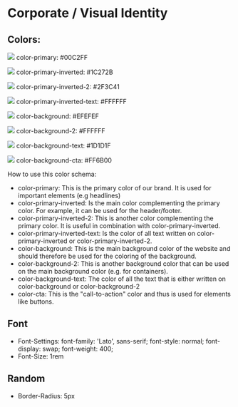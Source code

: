 # Corporate / Visual Identity

## Colors:

![](https://via.placeholder.com/15/00C2FF/000000?text=+) color-primary: #00C2FF

![](https://via.placeholder.com/15/1C272B/000000?text=+) color-primary-inverted: #1C272B

![](https://via.placeholder.com/15/2F3C41/000000?text=+) color-primary-inverted-2: #2F3C41

![](https://via.placeholder.com/15/FFFFFF/000000?text=+) color-primary-inverted-text: #FFFFFF

![](https://via.placeholder.com/15/EFEFEF/000000?text=+) color-background: #EFEFEF

![](https://via.placeholder.com/15/FFFFFF/000000?text=+) color-background-2: #FFFFFF

![](https://via.placeholder.com/15/1D1D1F/000000?text=+) color-background-text: #1D1D1F

![](https://via.placeholder.com/15/FF6B00/000000?text=+) color-background-cta: #FF6B00

How to use this color schema:

- color-primary: This is the primary color of our brand. It is used for important elements (e.g headlines)
- color-primary-inverted: Is the main color complementing the primary color. For example, it can be used for the header/footer.
- color-primary-inverted-2: This is another color complementing the primary color. It is useful in combination with color-primary-inverted.
- color-primary-inverted-text: Is the color of all text written on color-primary-inverted or color-primary-inverted-2.
- color-background: This is the main background color of the website and should therefore be used for the coloring of the background.
- color-background-2: This is another background color that can be used on the main background color (e.g. for containers).
- color-background-text: The color of all the text that is either written on color-background or color-background-2
- color-cta: This is the "call-to-action" color and thus is used for elements like buttons.

## Font

- Font-Settings:
  font-family: 'Lato', sans-serif;
  font-style: normal;
  font-display: swap;
  font-weight: 400;
- Font-Size: 1rem

## Random

- Border-Radius: 5px
